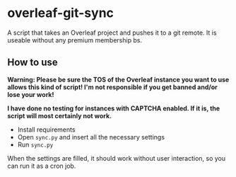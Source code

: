 # overleaf-git-sync

A script that takes an Overleaf project and pushes it to a git remote.
It is useable without any premium membership bs.

## How to use
**Warning: Please be sure the TOS of the Overleaf instance you want to use allows this kind of script! I'm not responsible if you get banned and/or lose your work!**

**I have done no testing for instances with CAPTCHA enabled. If it is, the script will most certainly not work.**

- Install requirements
- Open `sync.py` and insert all the necessary settings
- Run `sync.py`

When the settings are filled, it should work without user interaction, so you can run it as a cron job.
